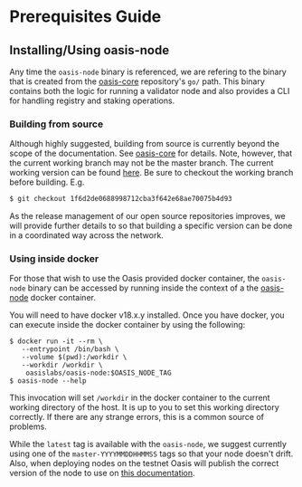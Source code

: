 # Prerequisites Guide

## Installing/Using oasis-node

Any time the `oasis-node` binary is referenced, we are refering to the binary
that is created from the [oasis-core](https://github.com/oasislabs/oasis-core)
repository's `go/` path. This binary contains both the logic for running a
validator node and also provides a CLI for handling registry and staking
operations.

### Building from source

Although highly suggested, building from source is currently beyond the scope of
the documentation. See [oasis-core](https://github.com/oasislabs/oasis-core) for
details. Note, however, that the current working branch may not be the master branch. 
The current working version can be found [here](./current-testnet-parameters.md). Be sure to 
checkout the working branch before building. E.g. 

```bash
$ git checkout 1f6d2de0688998712cba3f642e68ae70075b4d93
```

As the release management of our open source repositories improves, we will
provide further details to so that building a specific version can be done in a
coordinated way across the network.

### Using inside docker

For those that wish to use the Oasis provided docker container, the `oasis-node`
binary can be accessed by running inside the context of a the
[oasis-node](https://hub.docker.com/r/oasislabs/oasis-node) docker container.

You will need to have docker v18.x.y installed. Once you have docker, you can
execute inside the docker container by using the following:

```
$ docker run -it --rm \
   --entrypoint /bin/bash \
   --volume $(pwd):/workdir \
   --workdir /workdir \
    oasislabs/oasis-node:$OASIS_NODE_TAG
$ oasis-node --help
```

This invocation will set `/workdir` in the docker container to the current
working directory of the host. It is up to you to set this working directory
correctly. If there are any strange errors, this is a common source of problems.

While the `latest` tag is available with the `oasis-node`, we suggest currently
using one of the `master-YYYYMMDDHHMMSS` tags so that your node doesn't drift.
Also, when deploying nodes on the testnet Oasis will publish the correct version
of the node to use on [this documentation](./current-testnet-parameters.md).
